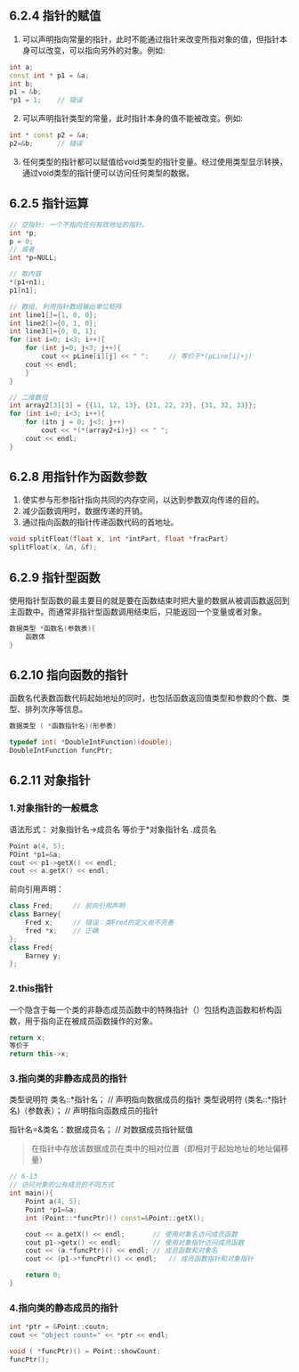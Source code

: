 ## 6.2.4 指针的赋值
1. 可以声明指向常量的指针，此时不能通过指针来改变所指对象的值，但指针本身可以改变，可以指向另外的对象。例如:
``` c++
int a;
const int * p1 = &a;
int b;
p1 = &b;
*p1 = 1;	// 错误
```
2. 可以声明指针类型的常量，此时指针本身的值不能被改变。例如:
``` c++
int * const p2 = &a;
p2=&b;		// 错误
```
3. 任何类型的指针都可以赋值给void类型的指针变量。经过使用类型显示转换，通过void类型的指针便可以访问任何类型的数据。

## 6.2.5 指针运算
``` c++
// 空指针: 一个不指向任何有效地址的指针。
int *p;
p = 0;
// 或者
int *p=NULL;

// 取内容
*(p1+n1);
p1[n1];

// 数组, 利用指针数组输出单位矩阵
int line1[]={1, 0, 0};
int line2[]={0, 1, 0};
int line3[]={0, 0, 1};
for (int i=0; i<3; i++){
	for (int j=0; j<3; j++){
		cout << pLine[i][j] << " ":		// 等价于*(pLine[i]+j)
	cout << endl;
	}
}

// 二维数组
int array2[3][3] = {{11, 12, 13}, {21, 22, 23}, {31, 32, 33}};
for (int i=0; i<3; i++){
	for (itn j = 0; j<3; j++)
		cout << *(*(array2+i)+j) << " ";	
	cout << endl;
}
```
## 6.2.8 用指针作为函数参数
1. 使实参与形参指针指向共同的内存空间，以达到参数双向传递的目的。
2. 减少函数调用时，数据传递的开销。
3. 通过指向函数的指针传递函数代码的首地址。
``` c++
void splitFloat(float x, int *intPart, float *fracPart)
splitFloat(x, &n, &f);
```
## 6.2.9 指针型函数
使用指针型函数的最主要目的就是要在函数结束时把大量的数据从被调函数返回到主函数中。而通常非指针型函数调用结束后，只能返回一个变量或者对象。
``` c++
数据类型 *函数名(参数表){
	函数体
}
```
## 6.2.10 指向函数的指针
函数名代表数函数代码起始地址的同时，也包括函数返回值类型和参数的个数、类型、排列次序等信息。
``` c++
数据类型 ( *函数指针名)(形参表)

typedef int( *DoubleIntFunction)(double);
DoubleIntFunction funcPtr;
```
## 6.2.11 对象指针
### 1.对象指针的一般概念
语法形式：
对象指针名->成员名	等价于*对象指针名	.成员名
``` c++
Point a(4, 5);
POint *p1=&a;
cout << p1->getX() << endl;
cout << a.getX() << endl;
```
前向引用声明：
``` c++
class Fred;		// 前向引用声明
class Barney{
	Fred x;		// 错误：类Fred的定义尚不完善
	fred *x;	// 正确
};
class Fred{
	Barney y;
};
```
### 2.this指针
一个隐含于每一个类的非静态成员函数中的特殊指针（）包括构造函数和析构函数，用于指向正在被成员函数操作的对象。
``` c++
return x;
等价于
return this->x;
```
### 3.指向类的非静态成员的指针
类型说明符 类名::*指针名；		// 声明指向数据成员的指针
类型说明符 (类名::*指针名)（参数表）；		// 声明指向函数成员的指针

指针名=&类名：数据成员名；		// 对数据成员指针赋值
>在指针中存放该数据成员在类中的相对位置（即相对于起始地址的地址偏移量）
``` c++
// 6-13
// 访问对象的公有成员的不同方式
int main(){
	Point a(4, 5);
	Point *p1=&a;
	int (Point::*funcPtr)() const=&Point::getX();

	cout << a.getX() << endl;		// 使用对象名访问成员函数
	cout p1->getx() << endl;		// 使用对象指针访问成员函数
	cout << (a.*funcPtr)() << endl;	// 成员函数和对象名
	cout << (p1->*funcPtr)() << endl;	// 成员函数指针和对象指针

	return 0;
}
```
### 4.指向类的静态成员的指针
``` c++
int *ptr = &Point::coutn;
cout << "object count=" << *ptr << endl;

void ( *funcPtr)() = Point::showCount;
funcPtr();
```






























